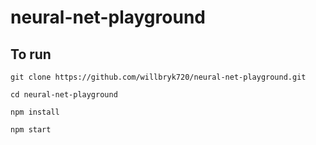# neural-net-playground

## To run
`git clone https://github.com/willbryk720/neural-net-playground.git`

`cd neural-net-playground`

`npm install`

`npm start`
